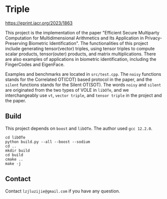 # Triple

https://eprint.iacr.org/2023/1863

This project is the implementation of the paper "Efficient Secure Multiparty Computation for Multidimensional Arithmetics and Its Application in Privacy-Preserving Biometric Identification".  The functionalities of this project include generating tensor(vector) triples, using tensor triples to compute scalar products, tensor(outer) products, and matrix multiplications. There are also examples of applications in biometric identification, including the FingerCodes and EigenFace.

Examples and benchmarks are located in `src/test.cpp`. The `noisy` functions stands for the Correlated OT(COT) based protocol in the paper, and the `silent` functions stands for the Silent OT(SOT). The words `noisy` and `silent` are originated from the two types of VOLE in `libOTe`, and we interchangeably use `vt`, `vector triple`, and `tensor triple` in the project and the paper.

## Build

This project depends on `boost` and `libOTe`. The author used `gcc 12.2.0`.

```shell
cd libOTe
python build.py --all --boost --sodium
cd .. 
mkdir build
cd build
cmake ..
make -j
```

## Contact

Contact `lzjluzijie@gmail.com` if you have any question.
